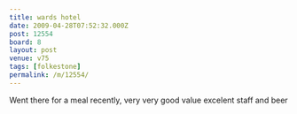 ```yaml
---
title: wards hotel
date: 2009-04-28T07:52:32.000Z
post: 12554
board: 8
layout: post
venue: v75
tags: [folkestone]
permalink: /m/12554/
---
```

Went there for a meal recently, very very good value excelent staff and beer
